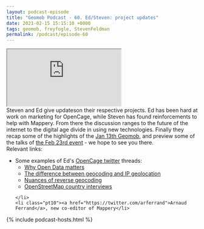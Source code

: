 ```yaml
--- 
layout: podcast-episode
title: "Geomob Podcast - 60. Ed/Steven: project updates"
date: 2021-02-15 15:15:10 +0000
tags: geomob, freyfogle, StevenFeldman
permalink: /podcast/episode-60
---
```


<iframe class="castos-iframe-player" src="https://5e2e9055a029d5-78101471.castos.com/player/"></iframe>

<div class="pt20">
Steven and Ed give updateson their respective projects. Ed has been hard at
work on marketing for OpenCage, while Steven has found reinforcements to help
with Mappery. From there the discussion ranges to the future of the internet
to the digital age divide in using new technologies. Finally they recap some
of the highlights of the <a href="/post/jan-13th-2021-geomob-details">Jan 13th Geomob</a>, and preview some of the talks of <a href="https://thegeomob.com/post/feb-23rd-2021-geomob-details">the Feb 23rd event</a> - we hope to see you there.
</div>

<div class="pt20">
  Relevant links:
  <ul>
    <li class="pt10">
    Some examples of Ed's
    <a href="https://twitter.com/OpenCage">OpenCage twitter</a> threads:
      <ul>
        <li><a href="https://twitter.com/OpenCage/status/1337356568204091393">Why Open Data matters</a></li>      
        <li><a href="https://twitter.com/OpenCage/status/1352650540639989760">The difference between geocoding and IP geolocation</a></li>
        <li><a href="https://twitter.com/OpenCage/status/1334893814369165312">Nuances of reverse geocoding</a></li> 
        <li><a href="https://twitter.com/OpenCage/status/1357696395268997123">OpenStreetMap country interviews</a></li>
      </ul>
      
    </li>
    <li class="pt10"><a href="https://twitter.com/arferrand">Arnaud Ferrand</a>, new co-editor of Mappery</li>
  </ul>  
</div>

{% include podcast-hosts.html %}












